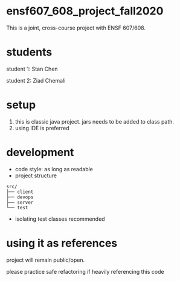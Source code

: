 # ensf607_608_project_fall2020
This is a joint, cross-course project with ENSF 607/608. 




# students

student 1: Stan Chen

student 2: Ziad Chemali



# setup

1. this is classic java project. jars needs to be added to class path. 
2. using IDE is preferred



   

# development

- code style: as long as readable
- project structure

```
src/
├── client
├── devops
├── server
└── test
```

- isolating test classes recommended

# using it as references

project will remain public/open. 



please practice safe refactoring if heavily referencing this code

